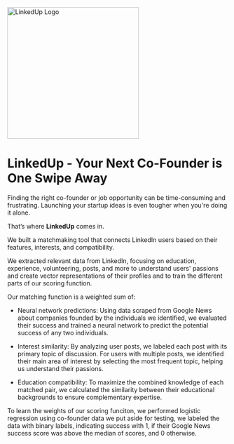
<img src="https://github.com/user-attachments/assets/797d7d4f-ea00-4798-a5fd-a41297104cfa" alt="LinkedUp Logo" width="300"/>

# LinkedUp - Your Next Co-Founder is One Swipe Away

Finding the right co-founder or job opportunity can be time-consuming and frustrating. Launching your startup ideas is even tougher when you're doing it alone.

That’s where **LinkedUp** comes in.

We built a matchmaking tool that connects LinkedIn users based on their features, interests, and compatibility.

We extracted relevant data from LinkedIn, focusing on education, experience, volunteering, posts, and more to understand users' passions and create vector representations of their profiles and to train the different parts of our scoring function.

Our matching function is a weighted sum of:
- Neural network predictions: Using data scraped from Google News about companies founded by the individuals we identified, we evaluated their success and trained a neural network to predict the potential success of any two individuals.

- Interest similarity: By analyzing user posts, we labeled each post with its primary topic of discussion. For users with multiple posts, we identified their main area of interest by selecting the most frequent topic, helping us understand their passions.

- Education compatibility: To maximize the combined knowledge of each matched pair, we calculated the similarity between their educational backgrounds to ensure complementary expertise.


To learn the weights of our scoring funciton, we performed logistic regression using co-founder data we put aside for testing, we labeled the data with binary labels, indicating success with 1, if their Google News success score was above the median of scores, and 0 otherwise.
